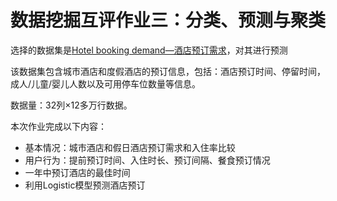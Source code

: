 # 数据挖掘互评作业三：分类、预测与聚类

选择的数据集是[Hotel booking demand—酒店预订需求](https://www.kaggle.com/jessemostipak/hotel-booking-demand)，对其进行预测

该数据集包含城市酒店和度假酒店的预订信息，包括：酒店预订时间、停留时间，成人/儿童/婴儿人数以及可用停车位数量等信息。

数据量：32列×12多万行数据。

本次作业完成以下内容：

- 基本情况：城市酒店和假日酒店预订需求和入住率比较
- 用户行为：提前预订时间、入住时长、预订间隔、餐食预订情况
- 一年中预订酒店的最佳时间
- 利用Logistic模型预测酒店预订
